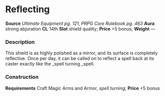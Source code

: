 ﻿---
name: "Reflecting"
type: ['shield_quality']
price: "+5 bonus"
description: |
  "This shield is as highly polished as a mirror, and its surface is completely reflective. Once per day, it can be called on to reflect a spell back at its caster exactly like the _spell turning_ spell."
---

#  Reflecting

**Source** _Ultimate Equipment pg. 121_, _PRPG Core Rulebook pg. 463_
**Aura** strong abjuration **CL** 14th
**Slot** shield quality; **Price** +5 bonus; **Weight** —

### Description

This shield is as highly polished as a mirror, and its surface is completely reflective. Once per day, it can be called on to reflect a spell back at its caster exactly like the _spell turning _spell.

### Construction

**Requirements** Craft Magic Arms and Armor, _spell turning_; **Price** +5 bonus